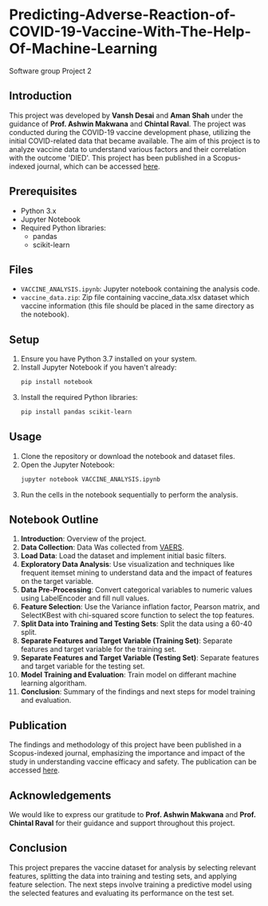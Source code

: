 # Predicting-Adverse-Reaction-of-COVID-19-Vaccine-With-The-Help-Of-Machine-Learning
Software group Project 2

## Introduction
This project was developed by **Vansh Desai** and **Aman Shah** under the guidance of **Prof. Ashwin Makwana** and **Chintal Raval**. The project was conducted during the COVID-19 vaccine development phase, utilizing the initial COVID-related data that became available. The aim of this project is to analyze vaccine data to understand various factors and their correlation with the outcome 'DIED'. This project has been published in a Scopus-indexed journal, which can be accessed [here](https://link.springer.com/chapter/10.1007/978-981-19-7447-2_40).


## Prerequisites
- Python 3.x
- Jupyter Notebook
- Required Python libraries:
  - pandas
  - scikit-learn

## Files
- `VACCINE_ANALYSIS.ipynb`: Jupyter notebook containing the analysis code.
- `vaccine_data.zip`: Zip file containing vaccine_data.xlsx dataset which vaccine information (this file should be placed in the same directory as the notebook).

## Setup
1. Ensure you have Python 3.7 installed on your system.
2. Install Jupyter Notebook if you haven't already:
    ```bash
    pip install notebook
    ```
3. Install the required Python libraries:
    ```bash
    pip install pandas scikit-learn
    ```

## Usage
1. Clone the repository or download the notebook and dataset files.
2. Open the Jupyter Notebook:
    ```bash
    jupyter notebook VACCINE_ANALYSIS.ipynb
    ```
3. Run the cells in the notebook sequentially to perform the analysis.

## Notebook Outline
1. **Introduction**: Overview of the project.
2. **Data Collection**: Data Was collected from [VAERS](https://vaers.hhs.gov/data/datasets.html).
3. **Load Data**: Load the dataset and implement initial basic filters.
4. **Exploratory Data Analysis**: Use visualization and techniques like frequent itemset mining to understand data and the impact of features on the target variable.
5. **Data Pre-Processing**: Convert categorical variables to numeric values using LabelEncoder and fill null values.
6. **Feature Selection**: Use the Variance inflation factor, Pearson matrix, and SelectKBest with chi-squared score function to select the top features.
7. **Split Data into Training and Testing Sets**: Split the data using a 60-40 split.
8. **Separate Features and Target Variable (Training Set)**: Separate features and target variable for the training set.
9. **Separate Features and Target Variable (Testing Set)**: Separate features and target variable for the testing set.
10. **Model Training and Evaluation**: Train model on differant machine learning algoritham.
11. **Conclusion**: Summary of the findings and next steps for model training and evaluation.

## Publication
The findings and methodology of this project have been published in a Scopus-indexed journal, emphasizing the importance and impact of the study in understanding vaccine efficacy and safety. The publication can be accessed [here](https://link.springer.com/chapter/10.1007/978-981-19-7447-2_40).

## Acknowledgements
We would like to express our gratitude to **Prof. Ashwin Makwana** and **Prof. Chintal Raval** for their guidance and support throughout this project.


## Conclusion
This project prepares the vaccine dataset for analysis by selecting relevant features, splitting the data into training and testing sets, and applying feature selection. The next steps involve training a predictive model using the selected features and evaluating its performance on the test set.

